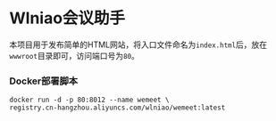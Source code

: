 # Wlniao会议助手
本项目用于发布简单的HTML网站，将入口文件命名为`index.html`后，放在`wwwroot`目录即可，访问端口号为`80`。

### Docker部署脚本
```
docker run -d -p 80:8012 --name wemeet \
registry.cn-hangzhou.aliyuncs.com/wlniao/wemeet:latest
```